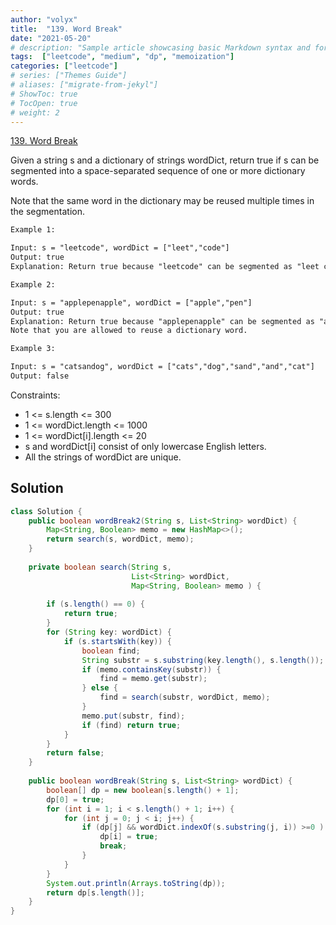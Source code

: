 ```yaml
---
author: "volyx"
title:  "139. Word Break"
date: "2021-05-20"
# description: "Sample article showcasing basic Markdown syntax and formatting for HTML elements."
tags:  ["leetcode", "medium", "dp", "memoization"]
categories: ["leetcode"]
# series: ["Themes Guide"]
# aliases: ["migrate-from-jekyl"]
# ShowToc: true
# TocOpen: true
# weight: 2
---
```


[139. Word Break](https://leetcode.com/problems/word-break/)

Given a string s and a dictionary of strings wordDict, return true if s can be segmented into a space-separated sequence of one or more dictionary words.

Note that the same word in the dictionary may be reused multiple times in the segmentation.

```txt
Example 1:

Input: s = "leetcode", wordDict = ["leet","code"]
Output: true
Explanation: Return true because "leetcode" can be segmented as "leet code".

Example 2:

Input: s = "applepenapple", wordDict = ["apple","pen"]
Output: true
Explanation: Return true because "applepenapple" can be segmented as "apple pen apple".
Note that you are allowed to reuse a dictionary word.

Example 3:

Input: s = "catsandog", wordDict = ["cats","dog","sand","and","cat"]
Output: false
```

Constraints:

- 1 <= s.length <= 300
- 1 <= wordDict.length <= 1000
- 1 <= wordDict[i].length <= 20
- s and wordDict[i] consist of only lowercase English letters.
- All the strings of wordDict are unique.

## Solution

```java
class Solution {
    public boolean wordBreak2(String s, List<String> wordDict) {
        Map<String, Boolean> memo = new HashMap<>();
        return search(s, wordDict, memo);
    }
    
    private boolean search(String s, 
                           List<String> wordDict, 
                           Map<String, Boolean> memo ) {
        
        if (s.length() == 0) {
            return true;
        }
        for (String key: wordDict) {
            if (s.startsWith(key)) {
                boolean find;
                String substr = s.substring(key.length(), s.length());
                if (memo.containsKey(substr)) {
                    find = memo.get(substr);
                } else {
                    find = search(substr, wordDict, memo);
                }
                memo.put(substr, find);
                if (find) return true;
            }
        }
        return false;
    }
    
    public boolean wordBreak(String s, List<String> wordDict) {
        boolean[] dp = new boolean[s.length() + 1];
        dp[0] = true;
        for (int i = 1; i < s.length() + 1; i++) {
            for (int j = 0; j < i; j++) {
                if (dp[j] && wordDict.indexOf(s.substring(j, i)) >=0 ) {
                    dp[i] = true;
                    break;
                }
            }
        }
        System.out.println(Arrays.toString(dp));
        return dp[s.length()];
    }
}
```
